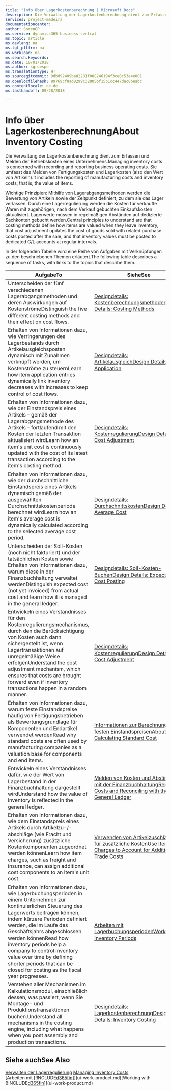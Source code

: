 ```yaml
---
title: "Info über Lagerkostenberechnung | Microsoft Docs"
description: Die Verwaltung der Lagerkostenberechnung dient zum Erfassen und Melden der Betriebskosten eines Unternehmens. Sie umfasst das Melden von Fertigungskosten und Lagerkosten (also den Wert von Artikeln).
services: project-madeira
documentationcenter: 
author: SorenGP
ms.service: dynamics365-business-central
ms.topic: article
ms.devlang: na
ms.tgt_pltfrm: na
ms.workload: na
ms.search.keywords: 
ms.date: 10/01/2018
ms.author: sgroespe
ms.translationtype: HT
ms.sourcegitcommit: 9dbd92409ba02281f008246194f3ce0c53e4e001
ms.openlocfilehash: 89769cf8ad8299c32805bf15b1cc447dac8beabc
ms.contentlocale: de-de
ms.lasthandoff: 09/28/2018

---
```

# <a name="about-inventory-costing"></a><span data-ttu-id="1cf86-104">Info über Lagerkostenberechnung</span><span class="sxs-lookup"><span data-stu-id="1cf86-104">About Inventory Costing</span></span>
<span data-ttu-id="1cf86-105">Die Verwaltung der Lagerkostenberechnung dient zum Erfassen und Melden der Betriebskosten eines Unternehmens.</span><span class="sxs-lookup"><span data-stu-id="1cf86-105">Managing inventory costs is concerned with recording and reporting business operating costs.</span></span> <span data-ttu-id="1cf86-106">Sie umfasst das Melden von Fertigungskosten und Lagerkosten (also den Wert von Artikeln).</span><span class="sxs-lookup"><span data-stu-id="1cf86-106">It includes the reporting of manufacturing costs and inventory costs, that is, the value of items.</span></span>  

 <span data-ttu-id="1cf86-107">Wichtige Prinzipien: Mithilfe von Lagerabgangsmethoden werden die Bewertung von Artikeln sowie der Zeitpunkt definiert, zu dem sie das Lager verlassen. Durch eine Lagerregulierung werden die Kosten für verkaufte Waren mit zugehörigen, nach dem Verkauf gebuchten Einkaufskosten aktualisiert. Lagerwerte müssen in regelmäßigen Abständen auf dedizierte Sachkonten gebucht werden.</span><span class="sxs-lookup"><span data-stu-id="1cf86-107">Central principles to understand are that costing methods define how items are valued when they leave inventory, that cost adjustment updates the cost of goods sold with related purchase costs posted after the sale, and that inventory values must be posted to dedicated G/L accounts at regular intervals.</span></span>  

 <span data-ttu-id="1cf86-108">In der folgenden Tabelle wird eine Reihe von Aufgaben mit Verknüpfungen zu den beschriebenen Themen erläutert.</span><span class="sxs-lookup"><span data-stu-id="1cf86-108">The following table describes a sequence of tasks, with links to the topics that describe them.</span></span>   

|<span data-ttu-id="1cf86-109">**Aufgabe**</span><span class="sxs-lookup"><span data-stu-id="1cf86-109">**To**</span></span>|<span data-ttu-id="1cf86-110">**Siehe**</span><span class="sxs-lookup"><span data-stu-id="1cf86-110">**See**</span></span>|  
|------------|-------------|  
|<span data-ttu-id="1cf86-111">Unterscheiden der fünf verschiedenen Lagerabgangsmethoden und deren Auswirkungen auf Kostenströme</span><span class="sxs-lookup"><span data-stu-id="1cf86-111">Distinguish the five different costing methods and their effect on cost flows.</span></span>|[<span data-ttu-id="1cf86-112">Designdetails: Kostenberechnungsmethoden</span><span class="sxs-lookup"><span data-stu-id="1cf86-112">Design Details: Costing Methods</span></span>](design-details-costing-methods.md)|  
|<span data-ttu-id="1cf86-113">Erhalten von Informationen dazu, wie Verringerungen des Lagerbestands durch Artikelausgleichsposten dynamisch mit Zunahmen verknüpft werden, um Kostenströme zu steuern</span><span class="sxs-lookup"><span data-stu-id="1cf86-113">Learn how item application entries dynamically link inventory decreases with increases to keep control of cost flows.</span></span>|[<span data-ttu-id="1cf86-114">Designdetails: Artikelausgleich</span><span class="sxs-lookup"><span data-stu-id="1cf86-114">Design Details: Item Application</span></span>](design-details-item-application.md)|  
|<span data-ttu-id="1cf86-115">Erhalten von Informationen dazu, wie der Einstandspreis eines Artikels – gemäß der Lagerabgangsmethode des Artikels – fortlaufend mit den Kosten der letzten Transaktion aktualisiert wird</span><span class="sxs-lookup"><span data-stu-id="1cf86-115">Learn how an item's unit cost is continuously updated with the cost of its latest transaction according to the item's costing method.</span></span>|[<span data-ttu-id="1cf86-116">Designdetails: Kostenregulierung</span><span class="sxs-lookup"><span data-stu-id="1cf86-116">Design Details: Cost Adjustment</span></span>](design-details-cost-adjustment.md)|  
|<span data-ttu-id="1cf86-117">Erhalten von Informationen dazu, wie der durchschnittliche Einstandspreis eines Artikels dynamisch gemäß der ausgewählten Durchschnittskostenperiode berechnet wird</span><span class="sxs-lookup"><span data-stu-id="1cf86-117">Learn how an item's average cost is dynamically calculated according to the selected average cost period.</span></span>|[<span data-ttu-id="1cf86-118">Designdetails: Durchschnittskosten</span><span class="sxs-lookup"><span data-stu-id="1cf86-118">Design Details: Average Cost</span></span>](design-details-average-cost.md)|  
|<span data-ttu-id="1cf86-119">Unterscheiden der Soll-Kosten (noch nicht fakturiert) und der tatsächlichen Kosten sowie Erhalten von Informationen dazu, warum diese in der Finanzbuchhaltung verwaltet werden</span><span class="sxs-lookup"><span data-stu-id="1cf86-119">Distinguish expected cost (not yet invoiced) from actual cost and learn how it is managed in the general ledger.</span></span>|[<span data-ttu-id="1cf86-120">Designdetails: Soll-Kosten-Buchen</span><span class="sxs-lookup"><span data-stu-id="1cf86-120">Design Details: Expected Cost Posting</span></span>](design-details-expected-cost-posting.md)|  
|<span data-ttu-id="1cf86-121">Entwickeln eines Verständnisses für den Kostenregulierungsmechanismus, durch den die Berücksichtigung von Kosten auch dann sichergestellt ist, wenn Lagertransaktionen auf unregelmäßige Weise erfolgen</span><span class="sxs-lookup"><span data-stu-id="1cf86-121">Understand the cost adjustment mechanism, which ensures that costs are brought forward even if inventory transactions happen in a random manner.</span></span>|[<span data-ttu-id="1cf86-122">Designdetails: Kostenregulierung</span><span class="sxs-lookup"><span data-stu-id="1cf86-122">Design Details: Cost Adjustment</span></span>](design-details-cost-adjustment.md)|  
|<span data-ttu-id="1cf86-123">Erhalten von Informationen dazu, warum feste Einstandspreise häufig von Fertigungsbetrieben als Bewertungsgrundlage für Komponenten und Endartikel verwendet werden</span><span class="sxs-lookup"><span data-stu-id="1cf86-123">Read why standard costs are often used by manufacturing companies as a valuation base for components and end items.</span></span>|[<span data-ttu-id="1cf86-124">Informationen zur Berechnung von festen Einstandspreisen</span><span class="sxs-lookup"><span data-stu-id="1cf86-124">About Calculating Standard Cost</span></span>](finance-about-calculating-standard-cost.md)|  
|<span data-ttu-id="1cf86-125">Entwickeln eines Verständnisses dafür, wie der Wert von Lagerbestand in der Finanzbuchhaltung dargestellt wird</span><span class="sxs-lookup"><span data-stu-id="1cf86-125">Understand how the value of inventory is reflected in the general ledger.</span></span>|[<span data-ttu-id="1cf86-126">Melden von Kosten und Abstimmen mit der Finanzbuchhaltung</span><span class="sxs-lookup"><span data-stu-id="1cf86-126">Reporting Costs and Reconciling with the General Ledger</span></span>](finance-report-costs-and-reconcile-with-the-general-ledger.md)|  
|<span data-ttu-id="1cf86-127">Erhalten von Informationen dazu, wie dem Einstandspreis eines Artikels durch Artikelzu-/-abschläge (wie Fracht und Versicherung) zusätzliche Kostenkomponenten zugeordnet werden können</span><span class="sxs-lookup"><span data-stu-id="1cf86-127">Learn how item charges, such as freight and insurance, can assign additional cost components to an item's unit cost.</span></span>|[<span data-ttu-id="1cf86-128">Verwenden von Artikelzuschlägen für zusätzliche Kosten</span><span class="sxs-lookup"><span data-stu-id="1cf86-128">Use Item Charges to Account for Additional Trade Costs</span></span>](payables-how-assign-item-charges.md)|  
|<span data-ttu-id="1cf86-129">Erhalten von Informationen dazu, wie Lagerbuchungsperioden in einem Unternehmen zur kontinuierlichen Steuerung des Lagerwerts beitragen können, indem kürzere Perioden definiert werden, die im Laufe des Geschäftsjahrs abgeschlossen werden können</span><span class="sxs-lookup"><span data-stu-id="1cf86-129">Read how inventory periods help a company to control inventory value over time by defining shorter periods that can be closed for posting as the fiscal year progresses.</span></span>|[<span data-ttu-id="1cf86-130">Arbeiten mit Lagerbuchungsperioden</span><span class="sxs-lookup"><span data-stu-id="1cf86-130">Work with Inventory Periods</span></span>](finance-how-to-work-with-inventory-periods.md)|  
|<span data-ttu-id="1cf86-131">Verstehen aller Mechanismen im Kalkulationsmodul, einschließlich dessen, was passiert, wenn Sie Montage- und Produktionstransaktionen buchen.</span><span class="sxs-lookup"><span data-stu-id="1cf86-131">Understand all mechanisms in the costing engine, including what happens when you post assembly and production transactions.</span></span>|[<span data-ttu-id="1cf86-132">Designdetails: Lagerkostenberechnung</span><span class="sxs-lookup"><span data-stu-id="1cf86-132">Design Details: Inventory Costing</span></span>](design-details-inventory-costing.md)|

## <a name="see-also"></a><span data-ttu-id="1cf86-133">Siehe auch</span><span class="sxs-lookup"><span data-stu-id="1cf86-133">See Also</span></span>
<span data-ttu-id="1cf86-134">[Verwalten der Lagerregulierung](finance-manage-inventory-costs.md)  </span><span class="sxs-lookup"><span data-stu-id="1cf86-134">[Managing Inventory Costs](finance-manage-inventory-costs.md)  </span></span>  
<span data-ttu-id="1cf86-135">[Arbeiten mit [!INCLUDE[d365fin](includes/d365fin_md.md)]](ui-work-product.md)</span><span class="sxs-lookup"><span data-stu-id="1cf86-135">[Working with [!INCLUDE[d365fin](includes/d365fin_md.md)]](ui-work-product.md)</span></span>

